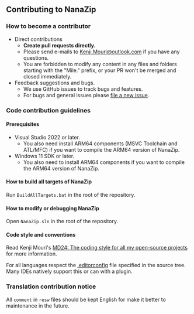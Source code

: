 ﻿## Contributing to NanaZip

### How to become a contributor

- Direct contributions
  - **Create pull requests directly.**
  - Please send e-mails to Kenji.Mouri@outlook.com if you have any questions.
  - You are forbidden to modify any content in any files and folders starting 
    with the "Mile." prefix, or your PR won't be merged and closed immediately.
- Feedback suggestions and bugs.
  - We use GitHub issues to track bugs and features.
  - For bugs and general issues please 
    [file a new issue](https://github.com/M2Team/NanaZip/issues/new).

### Code contribution guidelines

#### Prerequisites

- Visual Studio 2022 or later.
  - You also need install ARM64 components (MSVC Toolchain and ATL/MFC) if you
    want to compile the ARM64 version of NanaZip.
- Windows 11 SDK or later.
  - You also need to install ARM64 components if you want to compile the ARM64
    version of NanaZip.

#### How to build all targets of NanaZip

Run `BuildAllTargets.bat` in the root of the repository.

#### How to modify or debugging NanaZip

Open `NanaZip.sln` in the root of the repository.

#### Code style and conventions

Read Kenji Mouri's [MD24: The coding style for all my open-source projects] for
more information.

[MD24: The coding style for all my open-source projects]: https://github.com/MouriNaruto/MouriDocs/tree/main/docs/24

For all languages respect the [.editorconfig](https://editorconfig.org/) file 
specified in the source tree. Many IDEs natively support this or can with a 
plugin.

### Translation contribution notice

All `comment` in `resw` files should be kept English for make it better to 
maintenance in the future.
